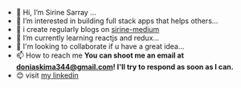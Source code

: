 - 👋 Hi, I’m Sirine Sarray ...
- 👀 I’m interested in building full stack apps that helps others...
- 🙌 i create regularly blogs on [sirine-medium](https://medium.com/@SirineSarray)
- 🌱 I’m currently learning reactjs and redux...
- 💞️ I'm looking to collaborate if u have a great idea...
- 📫 How to reach me **You can shoot me an email at doniaskima344@gmail.com! I'll try to respond as soon as I can.**
- 😊 visit [my linkedin](https://www.linkedin.com/in/sirine-sarray-b74a43232)

<!---
Sirine1706/Sirine1706 is a ✨ special ✨ repository because its `README.md` (this file) appears on your GitHub profile.
You can click the Preview link to take a look at your changes.
--->
